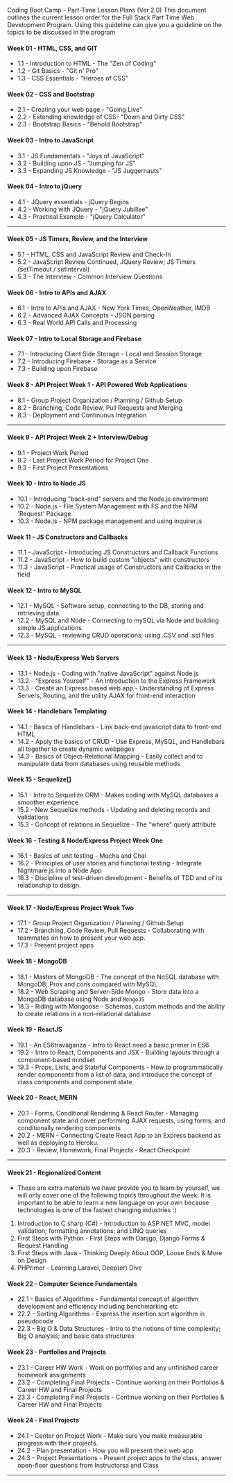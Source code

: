 Coding Boot Camp - Part-Time Lesson Plans (Ver 2.0)
This document outlines the current lesson order for the Full Stack Part Time Web Development Program. Using this guideline can give you a guideline on the topics to be discussed in the program
 
#### Week 01 - HTML, CSS, and GIT
- 1.1 - Introduction to HTML - The "Zen of Coding"
- 1.2 - Git Basics - "Git n' Pro"
- 1.3 - CSS Essentials - "Heroes of CSS"
 
#### Week 02 - CSS and Bootstrap
- 2.1 - Creating your web page  - "Going Live"
- 2.2 - Extending knowledge of CSS- "Down and Dirty CSS"
- 2.3 - Bootstrap Basics - "Behold Bootstrap"
 
#### Week 03 - Intro to JavaScript
- 3.1 - JS Fundamentals - "Joys of JavaScript"
- 3.2 - Building upon JS - "Jumping for JS"
- 3.3 - Expanding JS Knowledge -  "JS Juggernauts"
 
#### Week 04 - Intro to jQuery
- 4.1 - JQuery essentials - jQuery Begins
- 4.2 - Working with JQuery - "jQuery Jubillee"
- 4.3 - Practical Example - "jQuery Calculator"

------------------------------------------------------
 
#### Week 05  - JS Timers, Review, and the Interview
- 5.1 - HTML, CSS and JavaScript Review and Check-In
- 5.2 - JavaScript Review Continued, JQuery Review; JS Timers (setTimeout / setInterval)
- 5.3 - The Interview - Common Interview Questions
 
#### Week 06 - Intro to APIs and AJAX
- 6.1 - Intro to APIs and AJAX - New York Times, OpenWeather, IMDB
- 6.2 - Advanced AJAX Concepts - JSON parsing
- 6.3 - Real World API Calls and Processing
 
#### Week 07 - Intro to Local Storage and Firebase
- 7.1 - Introducing Client Side Storage - Local and Session Storage
- 7.2 - Introducing Firebase - Storage as a Service
- 7.3 - Building upon Firebase
 
#### Week 8 - API Project Week 1 - API Powered Web Applications
- 8.1 - Group Project Organization / Planning / Github Setup
- 8.2 - Branching, Code Review, Pull Requests and Merging
- 8.3 - Deployment and Continuous Integration

------------------------------------------------------
 
#### Week 9 - API Project Week 2 + Interview/Debug
- 9.1 - Project Work Period
- 9.2 - Last Project Work Period for Project One
- 9.3 - First Project Presentations
 
#### Week 10 - Intro to Node.JS
- 10.1 - Introducing "back-end" servers and the Node.js environment
- 10.2 - Node.js - File System Management with FS and the NPM 'Request' Package 
- 10.3 - Node.js - NPM package management and using inquirer.js 
 
#### Week 11 - JS Constructors and Callbacks
- 11.1 - JavaScript - Introducing JS Constructors and Callback Functions
- 11.2 - JavaScript - How to build custom "objects" with constructors
- 11.3 - JavaScript - Practical usage of Constructors and Callbacks in the field
 
#### Week 12 - Intro to MySQL
- 12.1 - MySQL - Software setup, connecting to the DB, storing and retrieving data 
- 12.2 - MySQL and Node - Connecting to mySQL via Node and building simple JS applications 
- 12.3 - MySQL - reviewing CRUD operations; using .CSV and .sql files
 
------------------------------------------------------

#### Week 13 - Node/Express Web Servers
- 13.1 - Node.js - Coding with "native JavaScript" against Node.js
- 13.2 - "Express Yourself" - An Introduction to the Express Framework
- 13.3 -  Create an Express based web app - Understanding of Express Servers, Routing, and the utility AJAX for front-end interaction
 
#### Week 14 - Handlebars Templating
- 14.1 - Basics of Handlebars -  Link back-end javascript data to front-end HTML
- 14.2 - Apply the basics of CRUD - Use Express, MySQL, and Handlebars all together to create dynamic webpages
- 14.3 - Basics of Object-Relational Mapping - Easily collect and to manipulate data from databases using reusable methods
 
#### Week 15 - Sequelize[]
- 15.1 - Intro to Sequelize ORM - Makes coding with MySQL databases a smoother experience
- 15.2 - New Sequelize methods - Updating and deleting records and validations
- 15.3 - Concept of relations in Sequelize - The "where" query attribute
 
#### Week 16 - Testing & Node/Express Project Week One
- 16.1 - Basics of unit testing -  Mocha and Chai
- 16.2 - Principles of user stories and functional testing - Integrate Nightmare.js into a Node App
- 16.3 - Discipline of test-driven development - Benefits of TDD and of its relationship to design.
 
------------------------------------------------------

#### Week 17 - Node/Express Project Week Two
- 17.1 - Group Project Organization / Planning / Github Setup
- 17.2 - Branching, Code Review, Pull Requests - Collaborating with teammates on how to present your web app. 
- 17.3 - Present project apps

#### Week 18 - MongoDB
- 18.1 - Masters of MongoDB - The concept of the NoSQL database with MongoDB; Pros and cons compared with MySQL
- 18.2 - Web Scraping and Server-Side Mongo - Store data into a MongoDB database using Node and `MongoJS`
- 18.3 - Riding with Mongoose -  Schemas, custom methods and the ability to create relations in a non-relational database
 
#### Week 19 - ReactJS
- 19.1 - An ES6travaganza - Intro to React need a basic primer in ES6
- 19.2 - Intro to React, Components and JSX -  Building layouts through a component-based mindset
- 19.3 - Props, Lists, and Stateful Components - How to programmatically render components from a list of data, and introduce the concept of class components and component state
 
#### Week 20 - React, MERN
- 20.1 - Forms, Conditional Rendering & React Router -  Managing component state and cover performing AJAX requests, using forms, and conditionally rendering components
- 20.2 - MERN -  Connecting Create React App to an Express backend as well as deploying to Heroku.
- 20.3 - Review, Homework, Final Projects -  React Checkpoint
 
------------------------------------------------------

#### Week 21 - Regionalized Content
- These are extra materials we have provide you to learn by yourself, we will only cover one of the following topics throughout the week. It is important to be able to learn a new language on your own because technologies is one of the fastest changing industries :)

1.  Introduction to C sharp (C#) -  Introduction to ASP.NET MVC, model validation; formatting annotations; and LINQ queries
2.  First Steps with Python -  First Steps with Danjgo, Django Forms & Request Handling
3.  First Steps with Java - Thinking Deeply About OOP, Loose Ends & More on Design
4.  PHPrimer -  Learning Laravel, Deep(er) Dive

#### Week 22 - Computer Science Fundamentals
- 22.1 - Basics of Algorithms - Fundamental concept of algorithm development and efficiency including  benchmarking etc
- 22.2 - Sorting Algorithms - Express the insertion sort algorithm in pseudocode
- 22.3 - Big O & Data Structures - Intro to the notions of time complexity; Big O analysis; and basic data structures
 
#### Week 23 - Portfolios and Projects
- 23.1 - Career HW Work - Work on portfolios and any unfinished career homework assignments
- 23.2 - Completing Final Projects - Continue working on their Portfolios & Career HW and Final Projects
- 23.3 - Completing Final Projects - Continue working on their Portfolios & Career HW and Final Projects
 
#### Week 24 - Final Projects
- 24.1 - Center on Project Work - Make sure you make measurable progress with their projects.
- 24.2 - Plan presentation - How you will present their web app
- 24.3 - Project Presentations - Present project apps to the class, answer open-floor questions from Instructorsa and Class


------------------------------------------------------